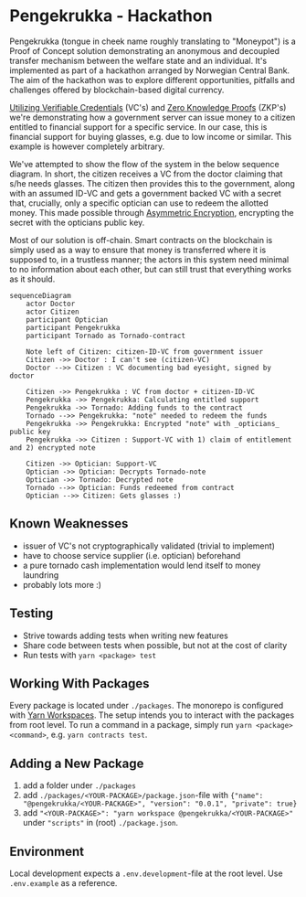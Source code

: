 # Pengekrukka - Hackathon 
Pengekrukka (tongue in cheek name roughly translating to "Moneypot") is a Proof of Concept solution demonstrating an anonymous and decoupled transfer mechanism between the welfare state and an individual. It's implemented as part of a hackathon arranged by Norwegian Central Bank. The aim of the hackathon was to explore different opportunities, pitfalls and challenges offered by blockchain-based digital currency. 

[Utilizing Verifiable Credentials](https://www.w3.org/TR/vc-data-model-2.0/) (VC's) and [Zero Knowledge Proofs](https://en.wikipedia.org/wiki/Zero-knowledge_proof) (ZKP's) we're demonstrating how a government server can issue money to a citizen entitled to financial support for a specific service. In our case, this is financial support for buying glasses, e.g. due to low income or similar. This example is however completely arbitrary. 

We've attempted to show the flow of the system in the below sequence diagram. In short, the citizen receives a VC from the doctor claiming that s/he needs glasses. The citizen then provides this to the government, along with an assumed ID-VC and gets a government backed VC with a secret that, crucially, only a specific optician can use to redeem the allotted money. This made possible through [Asymmetric Encryption](https://en.wikipedia.org/wiki/Public-key_cryptography), encrypting the secret with the opticians public key. 

Most of our solution is off-chain. Smart contracts on the blockchain is simply used as a way to ensure that money is transferred where it is supposed to, in a trustless manner; the actors in this system need minimal to no information about each other, but can still trust that everything works as it should.

```mermaid
sequenceDiagram
    actor Doctor
    actor Citizen
    participant Optician 
    participant Pengekrukka 
    participant Tornado as Tornado-contract
    
    Note left of Citizen: citizen-ID-VC from government issuer 
    Citizen ->> Doctor : I can't see (citizen-VC)
    Doctor -->> Citizen : VC documenting bad eyesight, signed by doctor

    Citizen ->> Pengekrukka : VC from doctor + citizen-ID-VC
    Pengekrukka ->> Pengekrukka: Calculating entitled support
    Pengekrukka ->> Tornado: Adding funds to the contract
    Tornado -->> Pengekrukka: "note" needed to redeem the funds
    Pengekrukka ->> Pengekrukka: Encrypted "note" with _opticians_ public key
    Pengekrukka ->> Citizen : Support-VC with 1) claim of entitlement and 2) encrypted note

    Citizen ->> Optician: Support-VC
    Optician ->> Optician: Decrypts Tornado-note 
    Optician ->> Tornado: Decrypted note 
    Tornado -->> Optician: Funds redeemed from contract
    Optician -->> Citizen: Gets glasses :)
```

## Known Weaknesses 
- issuer of VC's not cryptographically validated (trivial to implement)
- have to choose service supplier (i.e. optician) beforehand
- a pure tornado cash implementation would lend itself to money laundring  
- probably lots more :) 



## Testing 
- Strive towards adding tests when writing new features 
- Share code between tests when possible, but not at the cost of clarity 
- Run tests with `yarn <package> test`

## Working With Packages 
Every package is located under `./packages`. The monorepo is configured with [Yarn Workspaces](https://classic.yarnpkg.com/lang/en/docs/workspaces/). The setup intends you to interact with the packages from root level. To run a command in a package, simply run `yarn <package> <command>`, e.g. `yarn contracts test`. 

## Adding a New Package 
1. add a folder under `./packages`
2. add `./packages/<YOUR-PACKAGE>/package.json`-file with `{"name": "@pengekrukka/<YOUR-PACKAGE>", "version": "0.0.1", "private": true}`
3. add `"<YOUR-PACKAGE>": "yarn workspace @pengekrukka/<YOUR-PACKAGE>"` under `"scripts"` in (root) `./package.json`. 

## Environment 
Local development expects a `.env.development`-file at the root level. Use `.env.example` as a reference. 